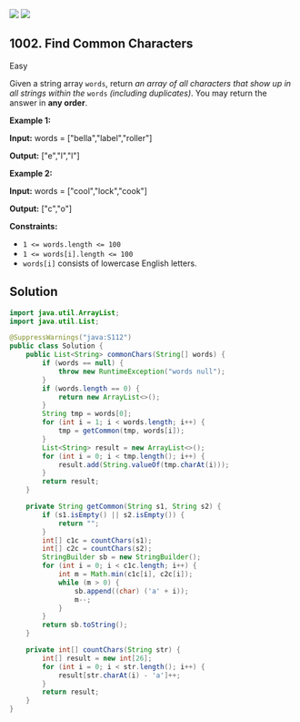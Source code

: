 [![](https://img.shields.io/github/stars/javadev/LeetCode-in-Java?label=Stars&style=flat-square)](https://github.com/javadev/LeetCode-in-Java)
[![](https://img.shields.io/github/forks/javadev/LeetCode-in-Java?label=Fork%20me%20on%20GitHub%20&style=flat-square)](https://github.com/javadev/LeetCode-in-Java/fork)

## 1002\. Find Common Characters

Easy

Given a string array `words`, return _an array of all characters that show up in all strings within the_ `words` _(including duplicates)_. You may return the answer in **any order**.

**Example 1:**

**Input:** words = ["bella","label","roller"]

**Output:** ["e","l","l"]

**Example 2:**

**Input:** words = ["cool","lock","cook"]

**Output:** ["c","o"]

**Constraints:**

*   `1 <= words.length <= 100`
*   `1 <= words[i].length <= 100`
*   `words[i]` consists of lowercase English letters.

## Solution

```java
import java.util.ArrayList;
import java.util.List;

@SuppressWarnings("java:S112")
public class Solution {
    public List<String> commonChars(String[] words) {
        if (words == null) {
            throw new RuntimeException("words null");
        }
        if (words.length == 0) {
            return new ArrayList<>();
        }
        String tmp = words[0];
        for (int i = 1; i < words.length; i++) {
            tmp = getCommon(tmp, words[i]);
        }
        List<String> result = new ArrayList<>();
        for (int i = 0; i < tmp.length(); i++) {
            result.add(String.valueOf(tmp.charAt(i)));
        }
        return result;
    }

    private String getCommon(String s1, String s2) {
        if (s1.isEmpty() || s2.isEmpty()) {
            return "";
        }
        int[] c1c = countChars(s1);
        int[] c2c = countChars(s2);
        StringBuilder sb = new StringBuilder();
        for (int i = 0; i < c1c.length; i++) {
            int m = Math.min(c1c[i], c2c[i]);
            while (m > 0) {
                sb.append((char) ('a' + i));
                m--;
            }
        }
        return sb.toString();
    }

    private int[] countChars(String str) {
        int[] result = new int[26];
        for (int i = 0; i < str.length(); i++) {
            result[str.charAt(i) - 'a']++;
        }
        return result;
    }
}
```